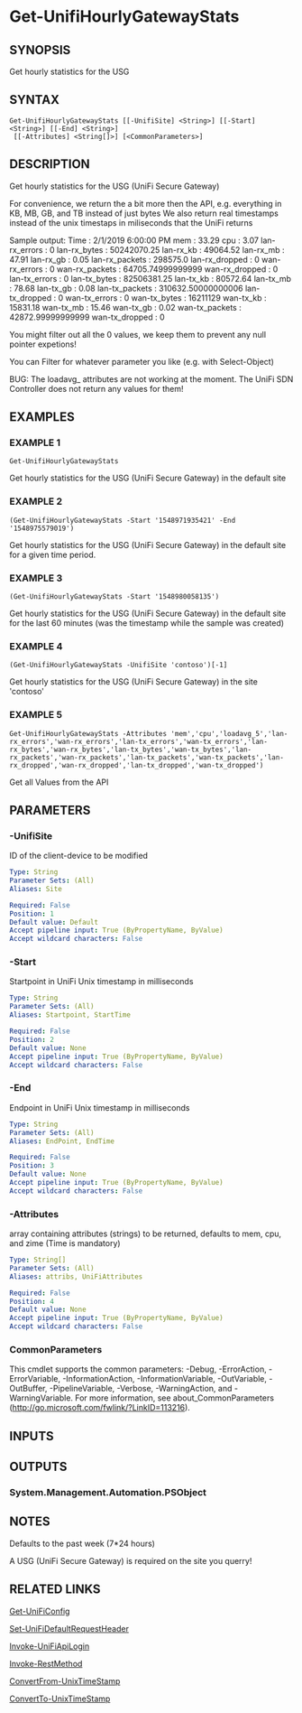 ﻿---
external help file: UniFiTooling-help.xml
HelpVersion: 1.1.0
Locale: en-US
Module Guid: 7fff91a0-02eb-4df2-84d5-c7d3cd7f7a5d
Module Name: UniFiTooling
online version: https://github.com/Enatec/UniFiTooling/raw/master/docs/Get-UnifiHourlyGatewayStats.md
schema: 2.0.0
---

# Get-UnifiHourlyGatewayStats

## SYNOPSIS
Get hourly statistics for the USG

## SYNTAX

```
Get-UnifiHourlyGatewayStats [[-UnifiSite] <String>] [[-Start] <String>] [[-End] <String>]
 [[-Attributes] <String[]>] [<CommonParameters>]
```

## DESCRIPTION
Get hourly statistics for the USG (UniFi Secure Gateway)

For convenience, we return the a bit more then the API, e.g.
everything in KB, MB, GB, and TB instead of just bytes
We also return real timestamps instead of the unix timestaps in miliseconds that the UniFi returns

Sample output:
Time           : 2/1/2019 6:00:00 PM
mem            : 33.29
cpu            : 3.07
lan-rx_errors  : 0
lan-rx_bytes   : 50242070.25
lan-rx_kb      : 49064.52
lan-rx_mb      : 47.91
lan-rx_gb      : 0.05
lan-rx_packets : 298575.0
lan-rx_dropped : 0
wan-rx_errors  : 0
wan-rx_packets : 64705.74999999999
wan-rx_dropped : 0
lan-tx_errors  : 0
lan-tx_bytes   : 82506381.25
lan-tx_kb      : 80572.64
lan-tx_mb      : 78.68
lan-tx_gb      : 0.08
lan-tx_packets : 310632.50000000006
lan-tx_dropped : 0
wan-tx_errors  : 0
wan-tx_bytes   : 16211129
wan-tx_kb      : 15831.18
wan-tx_mb      : 15.46
wan-tx_gb      : 0.02
wan-tx_packets : 42872.99999999999
wan-tx_dropped : 0

You might filter out all the 0 values, we keep them to prevent any null pointer expetions!

You can Filter for whatever parameter you like (e.g.
with Select-Object)

BUG: The loadavg_ attributes are not working at the moment.
The UniFi SDN Controller does not return any values for them!

## EXAMPLES

### EXAMPLE 1
```
Get-UnifiHourlyGatewayStats
```

Get hourly statistics for the USG (UniFi Secure Gateway) in the default site

### EXAMPLE 2
```
(Get-UnifiHourlyGatewayStats -Start '1548971935421' -End '1548975579019')
```

Get hourly statistics for the USG (UniFi Secure Gateway) in the default site for a given time period.

### EXAMPLE 3
```
(Get-UnifiHourlyGatewayStats -Start '1548980058135')
```

Get hourly statistics for the USG (UniFi Secure Gateway) in the default site for the last 60 minutes (was the timestamp while the sample was created)

### EXAMPLE 4
```
(Get-UnifiHourlyGatewayStats -UnifiSite 'contoso')[-1]
```

Get hourly statistics for the USG (UniFi Secure Gateway) in the site 'contoso'

### EXAMPLE 5
```
Get-UnifiHourlyGatewayStats -Attributes 'mem','cpu','loadavg_5','lan-rx_errors','wan-rx_errors','lan-tx_errors','wan-tx_errors','lan-rx_bytes','wan-rx_bytes','lan-tx_bytes','wan-tx_bytes','lan-rx_packets','wan-rx_packets','lan-tx_packets','wan-tx_packets','lan-rx_dropped','wan-rx_dropped','lan-tx_dropped','wan-tx_dropped')
```

Get all Values from the API

## PARAMETERS

### -UnifiSite
ID of the client-device to be modified

```yaml
Type: String
Parameter Sets: (All)
Aliases: Site

Required: False
Position: 1
Default value: Default
Accept pipeline input: True (ByPropertyName, ByValue)
Accept wildcard characters: False
```

### -Start
Startpoint in UniFi Unix timestamp in milliseconds

```yaml
Type: String
Parameter Sets: (All)
Aliases: Startpoint, StartTime

Required: False
Position: 2
Default value: None
Accept pipeline input: True (ByPropertyName, ByValue)
Accept wildcard characters: False
```

### -End
Endpoint in UniFi Unix timestamp in milliseconds

```yaml
Type: String
Parameter Sets: (All)
Aliases: EndPoint, EndTime

Required: False
Position: 3
Default value: None
Accept pipeline input: True (ByPropertyName, ByValue)
Accept wildcard characters: False
```

### -Attributes
array containing attributes (strings) to be returned, defaults to mem, cpu, and zime (Time is mandatory)

```yaml
Type: String[]
Parameter Sets: (All)
Aliases: attribs, UniFiAttributes

Required: False
Position: 4
Default value: None
Accept pipeline input: True (ByPropertyName, ByValue)
Accept wildcard characters: False
```

### CommonParameters
This cmdlet supports the common parameters: -Debug, -ErrorAction, -ErrorVariable, -InformationAction, -InformationVariable, -OutVariable, -OutBuffer, -PipelineVariable, -Verbose, -WarningAction, and -WarningVariable.
For more information, see about_CommonParameters (http://go.microsoft.com/fwlink/?LinkID=113216).

## INPUTS

## OUTPUTS

### System.Management.Automation.PSObject
## NOTES
Defaults to the past week (7*24 hours)

A USG (UniFi Secure Gateway) is required on the site you querry!

## RELATED LINKS

[Get-UniFiConfig]()

[Set-UniFiDefaultRequestHeader]()

[Invoke-UniFiApiLogin]()

[Invoke-RestMethod]()

[ConvertFrom-UnixTimeStamp]()

[ConvertTo-UnixTimeStamp]()

